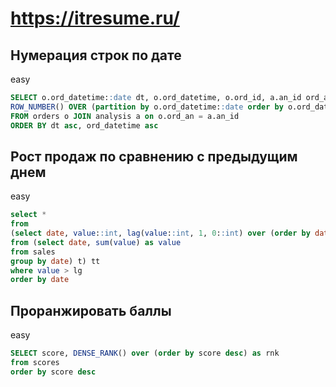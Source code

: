 # https://itresume.ru/

## Нумерация строк по дате 
easy

``` sql
SELECT o.ord_datetime::date dt, o.ord_datetime, o.ord_id, a.an_id ord_an,
ROW_NUMBER() OVER (partition by o.ord_datetime::date order by o.ord_datetime desc) as rn
FROM orders o JOIN analysis a on o.ord_an = a.an_id
ORDER BY dt asc, ord_datetime asc
```
## Рост продаж по сравнению с предыдущим днем
easy

``` sql
select *
from
(select date, value::int, lag(value::int, 1, 0::int) over (order by date) as lg
from (select date, sum(value) as value
from sales
group by date) t) tt
where value > lg
order by date

```
## Проранжировать баллы
easy

``` sql
SELECT score, DENSE_RANK() over (order by score desc) as rnk
from scores
order by score desc
```
